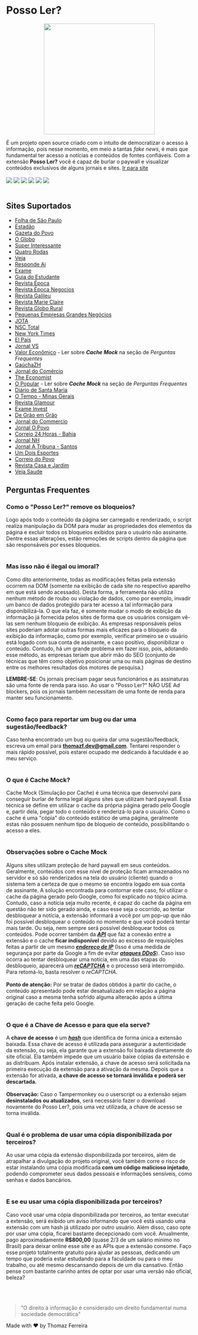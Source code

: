 
# Posso Ler?
<p align=center>
 <img src="https://user-images.githubusercontent.com/70149250/216201385-2b41732b-457b-4185-b318-5c6da8e7fa01.png" height="300"/>
</p>

É um projeto open source criado com o intuito de democratizar o acesso à informação, pois nesse momento, em meio a tantas _fake news_, é mais que fundamental ter acesso a notícias e conteúdos de fontes confiáveis. Com a extensão __Posso Ler?__ você é capaz de burlar o paywall e visualizar conteúdos exclusivos de alguns jornais e sites. [Ir para site](https://possoler.tech)
<br>
<br>
<img src="https://img.shields.io/badge/License-MIT-orange.svg"/>
<img src="https://img.shields.io/badge/Versão atual-2.7.6-green.svg"/>
<img src="https://img.shields.io/badge/Data atualização-30/01/2023-blue.svg"/>
<img src="https://img.shields.io/badge/Tecnologia-Java 14-red.svg"/>
<img src="https://img.shields.io/badge/Tecnologia-Spring Boot 2.7.8-orange.svg"/>
<img src="https://img.shields.io/badge/Tecnologia-Javascript-yellow.svg"/>
<br>
<br>
## Sites Suportados

* [Folha de São Paulo](https://www.folha.uol.com.br/)
* [Estadão](https://www.estadao.com.br/)
* [Gazeta do Povo](https://www.gazetadopovo.com.br/)
* [O Globo](https://oglobo.globo.com/)
* [Super Interessante](https://super.abril.com.br/)
* [Quatro Rodas](https://quatrorodas.abril.com.br/)
* [Veja](https://veja.abril.com.br/)
* [Responde Ai](https://www.respondeai.com.br/)
* [Exame](https://exame.com/)
* [Guia do Estudante](https://guiadoestudante.abril.com.br/)
* [Revista Época](https://epoca.globo.com/)
* [Revista Época Negocios](https://epocanegocios.globo.com/)
* [Revista Galileu](https://revistagalileu.globo.com/)
* [Revista Marie Claire](https://revistamarieclaire.globo.com/)
* [Revista Globo Rural](https://revistagloborural.globo.com/)
* [Pequenas Empresas Grandes Negócios](https://revistapegn.globo.com/)
* [JOTA](https://www.jota.info/)
* [NSC Total](https://www.nsctotal.com.br/home)
* [New York Times](https://www.nytimes.com/)
* [El País](http://elpais.com/)
* [Jornal VS](https://www.jornalvs.com.br/)
* [Valor Econômico](https://valor.globo.com/) - Ler sobre <i>**Cache Mock**</i> na seção de <i>Perguntas Frequentes</i>
* [GaúchaZH](https://gauchazh.clicrbs.com.br/)
* [Jornal do Comércio](https://www.jornaldocomercio.com/)
* [The Economist](https://www.economist.com/)
* [O Popular](https://www.opopular.com.br/) - Ler sobre <i>**Cache Mock**</i> na seção de <i>Perguntas Frequentes</i>
* [Diário de Santa Maria](https://diariosm.com.br/)
* [O Tempo - Minas Gerais](https://www.otempo.com.br/)
* [Revista Glamour](https://revistaglamour.globo.com/)
* [Exame Invest](https://invest.exame.com/)
* [De Grão em Grão](https://degraoemgrao.blogfolha.uol.com.br/)
* [Jornal do Commercio](https://jc.ne10.uol.com.br/)
* [Jornal O Povo](https://opovo.com.br/)
* [Correio 24 Horas - Bahia](http://correio24horas.com.br/)
* [Jornal NH](https://www.jornalnh.com.br/)
* [Jornal A Tribuna - Santos](https://www.atribuna.com.br/)
* [Um Dois Esportes](https://www.umdoisesportes.com.br/)
* [Correio do Povo](https://www.correiodopovo.com.br/)
* [Revista Casa e Jardim](https://revistacasaejardim.globo.com/)
* [Veja Saude](https://saude.abril.com.br/)

## Perguntas Frequentes

### Como o "Posso Ler?" remove os bloqueios?
Logo após todo o conteúdo da página ser carregado e renderizado, o script realiza manipulação da DOM para mudar as propriedades dos elementos da página e excluir todos os bloqueios exibidos para o usuário não assinante. Dentre essas alterações, estão remoções de scripts dentro da página que são responsáveis por esses bloqueios.
<br>
<br>
### Mas isso não é ilegal ou imoral?
Como dito anteriormente, todas as modificações feitas pela extensão ocorrem na DOM (somente na exibição de cada site no respectivo aparelho em que está sendo acessado). Desta forma, a ferramenta não utiliza nenhum método de roubo ou violação de dados, como por exemplo, invadir um banco de dados protegido para ter acesso a tal informação para disponibilizá-la. O que ela faz, é somente mudar o modo de exibição da informação já fornecida pelos sites de forma que os usuários consigam vê-las sem nenhum bloqueio de exibição.
As empresas responsáveis pelos sites poderiam adotar outras formas mais eficazes para o bloqueio da exibição da informação, como por exemplo, verificar primeiro se o usuário está logado com sua conta de assinante, e caso positivo, disponibilizar o conteúdo. Contudo, há um grande problema em fazer isso, pois, adotando esse método, as empresas teriam que abrir mão do SEO (conjunto de técnicas que têm como objetivo posicionar uma ou mais páginas de destino entre os melhores resultados dos motores de pesquisa.)

**LEMBRE-SE**: Os jornais precisam pagar seus funcionários e as assinaturas são uma fonte de renda para isso. Ao usar o "Posso Ler?" NÃO USE Ad blockers, pois os jornais também necessitam de uma fonte de renda para manter seu funcionamento.
<br>
<br>
### Como faço para reportar um bug ou dar uma sugestão/feedback?
Caso tenha encontrado um bug ou queira dar uma sugestão/feedback, escreva um email para **thomazf.dev@gmail.com**. Tentarei responder o mais rápido possível, pois estarei ocupado me dedicando à faculdade e ao meu serviço.
<br>
<br>
### O que é Cache Mock?
Cache Mock (Simulação por Cache) é uma técnica que desenvolvi para conseguir burlar de forma legal alguns sites que utilizam hard paywall. Essa técnica se define em utilizar o cache da própria página gerado pelo Google e, partir dela, pegar todo o conteúdo e renderizá-lo para o usuário. Como o cache é uma "cópia" do conteúdo estático de uma página, geralmente estas não possuem nenhum tipo de bloqueio de conteúdo, possibilitando o acesso a eles.
<br>
<br>
### Observações sobre o Cache Mock
Alguns sites utilizam proteção de hard paywall em seus conteúdos. Geralmente, conteúdos com esse nível de proteção ficam armazenados no servidor e só são renderizados na tela do usuário (cliente) quando o sistema tem a certeza de que o mesmo se encontra logado em sua conta de assinante. A solução encontrada para contornar este caso, foi utilizar o cache da página gerado pelo Google, como foi explicado no tópico acima. Contudo, caso a notícia seja muito recente, é capaz do cache da página em questão não ter sido gerado ainda, e caso esse seja o ocorrido, ao tentar desbloquear a notícia, a extensão informará a você por um pop-up que não foi possível desbloquear o conteúdo no momento e que você poderá tentar mais tarde. Ou seja, nem sempre será possível desbloquear todos os conteúdos. Pode ocorrer também da <strong><em><a target="_blank" href="https://vertigo.com.br/entenda-o-que-e-uma-api/">API</a></em></strong> que faz a conexão entre a extensão e o cache <strong>ficar indisponível</strong> devido ao excesso de requisições feitas a partir de um mesmo <strong><em><a target="_blank" href="https://www.kaspersky.com.br/resource-center/definitions/what-is-an-ip-address">endereço de IP</a></em></strong> (Isso é uma medida de segurança por parte da Google a fim de evitar <strong><em><a target="_blank" href="https://www.kaspersky.com.br/resource-center/threats/ddos-attacks">ataques DDoS</a></em></strong>). Caso isso ocorra ao tentar desbloquear uma notícia, em uma das etapas do desbloqueio, aparecerá um  <strong><em><a target="_blank" href="https://canaltech.com.br/internet/o-que-e-captcha-recaptcha/">reCAPTCHA</a></em></strong> e o processo será interrompido. Para retomá-lo, basta resolver o <em>reCAPTCHA</em>.
<br>
<br>
**Ponto de atenção:** Por se tratar de dados obtidos à partir do cache, o conteúdo apresentado pode estar desatualizado em relação a página original caso a mesma tenha sofrido alguma alteração após a última geração de cache feita pelo Google.
<br>
<br>
### O que é a Chave de Acesso e para que ela serve?
A <strong>chave de acesso</strong> é um <em><strong><a target="_blank" href="https://academy.bit2me.com/pt/o-que-%C3%A9-hash/">hash</a></strong></em> que identifica de forma única a extensão baixada. Essa chave de acesso é utilizada para assegurar a autenticidade da extensão, ou seja, ela garante que a extensão foi baixada diretamente do site oficial. Ela também impede que um usuário baixe cópias da extensão e as distribuam. Após instalar extensão, a chave de acesso será solicitada na primeira execução da extensão para a ativação da mesma. Depois que a extensão for ativada, <strong>a chave de acesso se tornará inválida e poderá ser descartada.</strong><br><br><strong>Observação:</strong> Caso o Tampermonkey ou o userscript ou a extensão sejam <strong>desinstalados ou atualizados</strong>, será necessário fazer o download novamente do Posso Ler?, pois uma vez utilizada, a chave de acesso se torna inválida.
<br>
<br>
### Qual é o problema de usar uma cópia disponibilizada por terceiros?
Ao usar uma cópia da extensão disponibilizada por terceiros, além de atrapalhar a divulgação do projeto original, você também corre o risco de estar instalando uma cópia modificada <strong>com um código malicioso injetado</strong>, podendo comprometer seus dados pessoais e informações sensíveis, como senhas e dados bancários.
<br>
<br>
### E se eu usar uma cópia disponibilizada por terceiros?
Caso você usar uma cópia disponibilizada por terceiros, ao tentar executar a extensão, será exibido um aviso informando que você está usando uma extensão com um hash já utilizado por outro usuário. Além disso, caso opte por usar uma cópia, ficarei bastante decepcionado com você. Anualmente, pago aproximadamente <strong>R$800,00</strong> (quase 2/3 de um salário mínimo no Brasil) para deixar online esse site e as APIs que a extensão consome. Faço esse projeto totalmente gratuito para ajudar as pessoas, dedicando um tempo que poderia estar estudando para a faculdade ou para o meu trabalho, ou até mesmo descansando depois de um dia cansativo. Então pense com bastante carinho antes de optar por usar uma versão não oficial, beleza?
<br>
<br>
<br>
<br>
>"O direito à informação é considerado um direito fundamental numa sociedade democrática"
 
Made with ❤️ by Thomaz Ferreira
